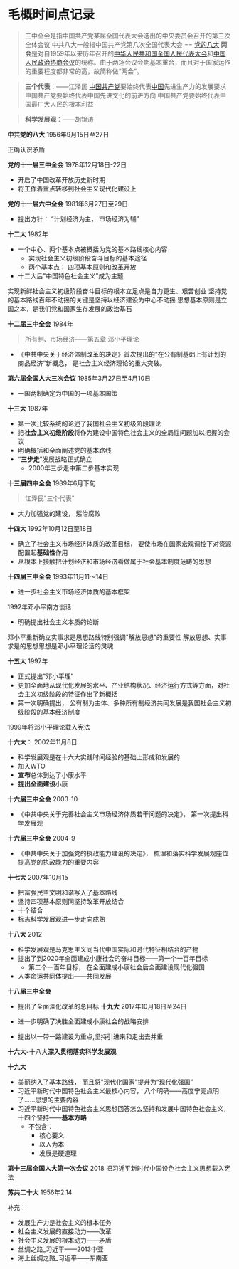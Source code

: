 # 毛概时间点记录

> 三中全会是指中国共产党某届全国代表大会选出的中央委员会召开的第三次全体会议
> 中共八大一般指中国共产党第八次全国代表大会        ==    [党的八大](http://www.baidu.com/link?url=QPv8-0ovYK-ngpU-Jhg3zTs8DgKyv85YYxWcBFGqREugbvuoSFZnO_Qm1swEBpsIGLAXvsftPz8yUy4qqh-uaa)
> **两会**是对自1959年以来历年召开的[中华人民共和国全国人民代表大会](https://baike.baidu.com/item/%E4%B8%AD%E5%8D%8E%E4%BA%BA%E6%B0%91%E5%85%B1%E5%92%8C%E5%9B%BD%E5%85%A8%E5%9B%BD%E4%BA%BA%E6%B0%91%E4%BB%A3%E8%A1%A8%E5%A4%A7%E4%BC%9A/4463614)和[中国人民政治协商会议](https://baike.baidu.com/item/%E4%B8%AD%E5%9B%BD%E4%BA%BA%E6%B0%91%E6%94%BF%E6%B2%BB%E5%8D%8F%E5%95%86%E4%BC%9A%E8%AE%AE/458631)的统称。由于两场会议会期基本重合，而且对于国家运作的重要程度都非常的高，故简称做“两会”。

> **三个代表**：——江泽民
> [中国共产党](https://baike.baidu.com/item/%E4%B8%AD%E5%9B%BD%E5%85%B1%E4%BA%A7%E5%85%9A)要始终代表[中国](https://baike.baidu.com/item/%E4%B8%AD%E5%9B%BD)先进生产力的发展要求
> 中国共产党要始终代表中国先进文化的前进方向
> 中国共产党要始终代表中国最广大人民的根本利益

> **科学发展观**：——胡锦涛

**中共党的八大** 					1956年9月15日至27日

正确认识矛盾

**党的十一届三中全会**  		1978年12月18日-22日

- 开启了中国改革开放历史新时期
- 将工作着重点转移到社会主义现代化建设上

**党的十一届六中全会**           1981年6月27日至29日

- 提出方针： “计划经济为主， 市场经济为辅”

**十二大**    1982年
- 一个中心、两个基本点被概括为党的基本路线核心内容
   - 实现社会主义初级阶段奋斗目标的基本途径
   - 两个基本点： 四项基本原则和改革开放
- 十二大后"中国特色社会主义"成为主题

实现新鲜社会主义初级阶段奋斗目标的根本立足点是自力更生、艰苦创业
坚持党的基本路线百年不动摇的关键是坚持以经济建设为中心不动摇
思想基本原则是立国之本，是我们党和国家生存发展的政治基石

**十二届三中全会**   					1984年

> 所有制、市场经济——第五章 邓小平理论

- 《中共中央关于经济体制改革的决定》首次提出的”在公有制基础上有计划的商品经济“新概念， 是社会主义经济理论的重大突破。

**第六届全国人大三次会议**			1985年3月27日至4月10日

- 一国两制确定为中国的一项基本国策

**十三大**                				1987年 

- 第一次比较系统的论述了我国社会主义初级阶段理论
- 把**社会主义初级阶段**将作为建设中国特色社会主义的全局性问题加以把握的会议
- 明确概括和全面阐述党的基本路线
- “**三步走**”发展战略正式确立
  - 2000年三步走中第二步基本实现

**十三届四中全会**                           1989年6月下旬

> 江泽民"三个代表"

- 大力加强党的建设， 惩治腐败

**十四大**                                        1992年10月12日至18日

- 确立了社会主义市场经济体质的改革目标， 要使市场在国家宏观调控下对资源配置起**基础性**作用
- 从根本上接触把计划经济和市场经济看做属于社会基本制度范畴的思想

**十四届三中全会**                              1993年11月11～14日

- 进一步社会主义市场经济体质的基本框架

1992年邓小平南方谈话

- 明确提出社会主义本质的论断

邓小平重新确立实事求是思想路线特别强调"解放思想"的重要性
解放思想、实事求是的思想思想是邓小平理论活的灵魂

**十五大** 1997年

- 正式提出"邓小平理"
- 更加全面地从现代化发展的水平、产业结构状况、经济运行方式等方面，对社会主义初级阶段的特征作出了新概括
- 第一次明确提出， 公有制为主体、多种所有制经济共同发展是我国社会主义初级阶段的基本经济制度

1999年将邓小平理论载入宪法

**十六大**：            2002年11月8日

- 科学发展观是在十六大实践时间经验的基础上形成和发展的
- 加入WTO
- **宣布**总体到达了小康水平
- **提出全面建设**小康

**十六届三中全会**                                 2003-10

- 《中共中央关于完善社会主义市场经济体质若干问题的决定》， 第一次提出科学发展观

**十六届三中全会**                                 2004-9

- 《中共中央关于加强党的执政能力建设的决定》， 梳理和落实科学发展观座位提高党的执政能力的重要内容

**十七大**                                                2007年10月15

- 把富强民主文明和谐写入了基本路线
- 坚持四项基本原则同坚持改革开放结合
- 十个结合
- 标志科学发展观进一步走向成熟

**十八大**                                                  2012

- 科学发展观是马克思主义同当代中国实际和时代特征相结合的产物
- 提出了到2020年全面建成小康社会的奋斗目标——第一个一百年目标
  - 第二个一百年目标， 在全面建成小康社会后全面建设现代化强国
- 人类命运共同体提出——共同发展

**十八届三中全会**

- 提出了全面深化改革的总目标
**十九大**                                           2017年10月18日至24日

- 进一步明确了决胜全面建成小康社会的战略安排
- 提出以一带一路建设为重点,坚持引进来和走出去并重

****十六大****-十八大**深入贯彻落实科学发展观**


**十九大**
- 美丽纳入了基本路线， 而且将"现代化国家"提升为“现代化强国”
- 习近平新时代中国特色社会主义最核心内容， 八个明确——高度宁亮点明了……思想的主要内容
- 习近平新时代中国特色社会主义思想回答怎么坚持和发展中国特色社会主义， 十四个坚持——**基本方略**
  - 不包含：
    - 核心要义
    - 以人为本
    - 发展是硬道理

**第十三届全国人大第一次会议**                         2018
把习近平新时代中国设色社会主义思想载入宪法

**苏共二十大**                                                    1956年2.14



补充：

- 发展生产力是社会主义的根本任务
- 社会主义发展的直接动力——改革
- 社会主义发展的根本动力——矛盾
- 丝绸之路_习近平——2013中亚
- 海上丝绸之路_习近平——东南亚